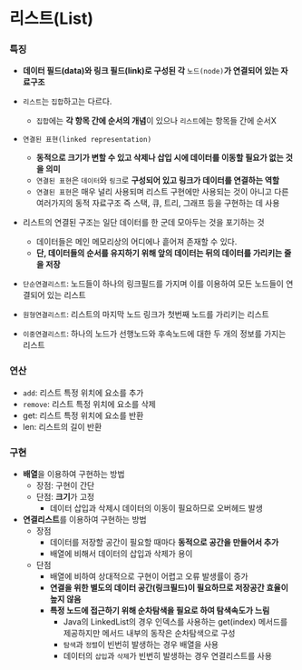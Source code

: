 # 리스트(List)

### 특징

- **데이터 필드(data)와 링크 필드(link)로 구성된 각** `노드(node)`**가 연결되어 있는 자료구조** 
- `리스트`는 `집합`하고는 다르다.
  - `집합`에는 **각 항목 간에 순서의 개념**이 있으나 `리스트`에는 항목들 간에 순서X
- `연결된 표현(linked representation)`
  - **동적으로 크기가 변할 수 있고 삭제나 삽입 시에 데이터를 이동할 필요가 없는 것을 의미**
  - `연결된 표현`은 `데이터`와 `링크`로 **구성되어 있고 링크가 데이터를 연결하는 역할**
  - `연결된 표현`은 매우 널리 사용되며 리스트 구현에만 사용되는 것이 아니고 다른 여러가지의 동적 자료구조 즉 스택, 큐, 트리, 그래프 등을 구현하는 데 사용
- 리스트의 연결된 구조는 일단 데이터를 한 군데 모아두는 것을 포기하는 것
  - 데이터들은 메인 메모리상의 어디에나 흩어져 존재할 수 있다.
  - **단, 데이터들의 순서를 유지하기 위해 앞의 데이터는 뒤의 데이터를 가리키는 줄을 저장**

- `단순연결리스트`: 노드들이 하나의 링크필드를 가지며 이를 이용하여 모든 노드들이 연결되어 있는 리스트
- `원형연결리스트`: 리스트의 마지막 노드 링크가 첫번째 노드를 가리키는 리스트
- `이중연결리스트`: 하나의 노드가 선행노드와 후속노드에 대한 두 개의 정보를 가지는 리스트



### 연산

- `add`: 리스트 특정 위치에 요소를 추가
- `remove`: 리스트 특정 위치에 요소를 삭제
- get: 리스트 특정 위치에 요소를 반환
- len: 리스트의 길이 반환



### 구현

- **배열**을 이용하여 구현하는 방법
  - 장점: 구현이 간단
  - 단점: **크기**가 고정
    - 데이터 삽입과 삭제시 데이터의 이동이 필요하므로 오버헤드 발생
- **연결리스트**를 이용하여 구현하는 방법
  - 장점
    - 데이터를 저장할 공간이 필요할 때마다 **동적으로 공간을 만들어서 추가**
    - 배열에 비해서 데이터의 삽입과 삭제가 용이
  - 단점
    - 배열에 비하여 상대적으로 구현이 어렵고 오류 발생률이 증가
    - **연결을 위한 별도의 데이터 공간(링크필드)이 필요하므로 저장공간 효율이 높지 않음**
    - **특정 노드에 접근하기 위해 순차탐색을 필요로 하여 탐색속도가 느림**
      - Java의 LinkedList의 경우 인덱스를 사용하는 get(index) 메서드를 제공하지만 메서드 내부의 동작은 순차탐색으로 구성 
      - `탐색`과 `정렬`이 빈번히 발생하는 경우 배열을 사용
      - 데이터의 `삽입`과 `삭제`가 빈번히 발생하는 경우 연결리스트를 사용
